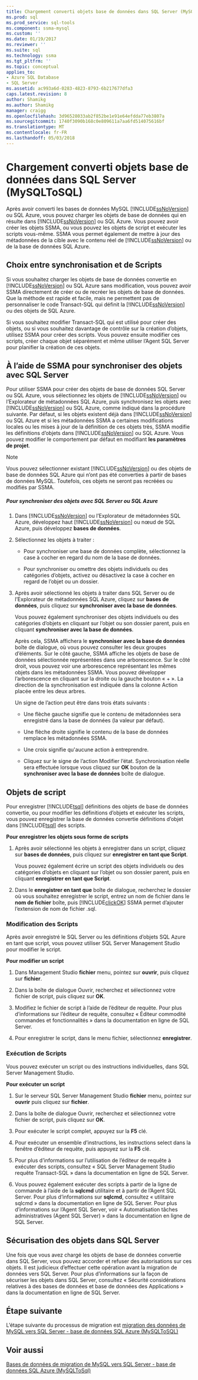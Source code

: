 ```yaml
---
title: Chargement converti objets base de données dans SQL Server (MySQLToSQL) | Documents Microsoft
ms.prod: sql
ms.prod_service: sql-tools
ms.component: ssma-mysql
ms.custom: ''
ms.date: 01/19/2017
ms.reviewer: ''
ms.suite: sql
ms.technology: ssma
ms.tgt_pltfrm: ''
ms.topic: conceptual
applies_to:
- Azure SQL Database
- SQL Server
ms.assetid: ac993a6d-0283-4823-8793-6b217677dfa3
caps.latest.revision: 8
author: Shamikg
ms.author: Shamikg
manager: craigg
ms.openlocfilehash: 3d96528033ab2f852be1e91e64efdda77eb3807a
ms.sourcegitcommit: 1740f3090b168c0e809611a7aa6fd514075616bf
ms.translationtype: MT
ms.contentlocale: fr-FR
ms.lasthandoff: 05/03/2018
---
```

# <a name="loading-converted-database-objects-into-sql-server-mysqltosql"></a>Chargement converti objets base de données dans SQL Server (MySQLToSQL)
Après avoir converti les bases de données MySQL [!INCLUDE[ssNoVersion](../../includes/ssnoversion_md.md)] ou SQL Azure, vous pouvez charger les objets de base de données qui en résulte dans [!INCLUDE[ssNoVersion](../../includes/ssnoversion_md.md)] ou SQL Azure. Vous pouvez avoir créer les objets SSMA, ou vous pouvez les objets de script et exécuter les scripts vous-même. SSMA vous permet également de mettre à jour des métadonnées de la cible avec le contenu réel de [!INCLUDE[ssNoVersion](../../includes/ssnoversion_md.md)] ou de la base de données SQL Azure.  
  
## <a name="choosing-between-synchronization-and-scripts"></a>Choix entre synchronisation et de Scripts  
Si vous souhaitez charger les objets de base de données convertie en [!INCLUDE[ssNoVersion](../../includes/ssnoversion_md.md)] ou SQL Azure sans modification, vous pouvez avoir SSMA directement de créer ou de recréer les objets de base de données. Que la méthode est rapide et facile, mais ne permettent pas de personnaliser le code Transact-SQL qui définit la [!INCLUDE[ssNoVersion](../../includes/ssnoversion_md.md)] ou des objets de SQL Azure.  
  
Si vous souhaitez modifier Transact-SQL qui est utilisé pour créer des objets, ou si vous souhaitez davantage de contrôle sur la création d’objets, utilisez SSMA pour créer des scripts. Vous pouvez ensuite modifier ces scripts, créer chaque objet séparément et même utiliser l’Agent SQL Server pour planifier la création de ces objets.  
  
## <a name="using-ssma-to-synchronize-objects-with-sql-server"></a>À l’aide de SSMA pour synchroniser des objets avec SQL Server  
Pour utiliser SSMA pour créer des objets de base de données SQL Server ou SQL Azure, vous sélectionnez les objets de [!INCLUDE[ssNoVersion](../../includes/ssnoversion_md.md)] ou l’Explorateur de métadonnées SQL Azure, puis synchronisez les objets avec [!INCLUDE[ssNoVersion](../../includes/ssnoversion_md.md)] ou SQL Azure, comme indiqué dans la procédure suivante. Par défaut, si les objets existent déjà dans [!INCLUDE[ssNoVersion](../../includes/ssnoversion_md.md)] ou SQL Azure et si les métadonnées SSMA a certaines modifications locales ou les mises à jour de la définition de ces objets très, SSMA modifie les définitions d’objets dans [!INCLUDE[ssNoVersion](../../includes/ssnoversion_md.md)] ou SQL Azure. Vous pouvez modifier le comportement par défaut en modifiant **les paramètres de projet**.  
  
> [!NOTE]  
> Vous pouvez sélectionner existant [!INCLUDE[ssNoVersion](../../includes/ssnoversion_md.md)] ou des objets de base de données SQL Azure qui n’ont pas été converties à partir de bases de données MySQL. Toutefois, ces objets ne seront pas recréées ou modifiés par SSMA.  
  
##### <a name="to-synchronize-objects-with-sql-server-or-sql-azure"></a>Pour synchroniser des objets avec SQL Server ou SQL Azure  
  
1.  Dans [!INCLUDE[ssNoVersion](../../includes/ssnoversion_md.md)] ou l’Explorateur de métadonnées SQL Azure, développez haut [!INCLUDE[ssNoVersion](../../includes/ssnoversion_md.md)] ou nœud de SQL Azure, puis développez **bases de données**.  
  
2.  Sélectionnez les objets à traiter :  
  
    -   Pour synchroniser une base de données complète, sélectionnez la case à cocher en regard du nom de la base de données.  
  
    -   Pour synchroniser ou omettre des objets individuels ou des catégories d’objets, activez ou désactivez la case à cocher en regard de l’objet ou un dossier.  
  
3.  Après avoir sélectionné les objets à traiter dans SQL Server ou de l’Explorateur de métadonnées SQL Azure, cliquez sur **bases de données**, puis cliquez sur **synchroniser avec la base de données**.  
  
    Vous pouvez également synchroniser des objets individuels ou des catégories d’objets en cliquant sur l’objet ou son dossier parent, puis en cliquant **synchroniser avec la base de données**.  
  
    Après cela, SSMA affichera le **synchroniser avec la base de données** boîte de dialogue, où vous pouvez consulter les deux groupes d’éléments. Sur le côté gauche, SSMA affiche les objets de base de données sélectionnée représentées dans une arborescence. Sur le côté droit, vous pouvez voir une arborescence représentant les mêmes objets dans les métadonnées SSMA. Vous pouvez développer l’arborescence en cliquant sur la droite ou la gauche bouton « + ». La direction de la synchronisation est indiquée dans la colonne Action placée entre les deux arbres.  
  
    Un signe de l’action peut être dans trois états suivants :  
  
    -   Une flèche gauche signifie que le contenu de métadonnées sera enregistré dans la base de données (la valeur par défaut).  
  
    -   Une flèche droite signifie le contenu de la base de données remplace les métadonnées SSMA.  
  
    -   Une croix signifie qu'aucune action à entreprendre.  
  
    -   Cliquez sur le signe de l’action Modifier l’état. Synchronisation réelle sera effectuée lorsque vous cliquez sur **OK** bouton de la **synchroniser avec la base de données** boîte de dialogue.  
  
## <a name="scripting-objects"></a>Objets de script  
Pour enregistrer [!INCLUDE[tsql](../../includes/tsql_md.md)] définitions des objets de base de données convertie, ou pour modifier les définitions d’objets et exécuter les scripts, vous pouvez enregistrer la base de données convertie définitions d’objet dans [!INCLUDE[tsql](../../includes/tsql_md.md)] des scripts.  
  
**Pour enregistrer les objets sous forme de scripts**  
  
1.  Après avoir sélectionné les objets à enregistrer dans un script, cliquez sur **bases de données**, puis cliquez sur **enregistrer en tant que Script**.  
  
    Vous pouvez également écrire un script des objets individuels ou des catégories d’objets en cliquant sur l’objet ou son dossier parent, puis en cliquant **enregistrer en tant que Script**.  
  
2.  Dans le **enregistrer en tant que** boîte de dialogue, recherchez le dossier où vous souhaitez enregistrer le script, entrez un nom de fichier dans le **nom de fichier** boîte, puis [!INCLUDE[clickOK](../../includes/clickok_md.md)] SSMA permet d’ajouter l’extension de nom de fichier .sql.  
  
### <a name="modifying-scripts"></a>Modification des Scripts  
Après avoir enregistré le SQL Server ou les définitions d’objets SQL Azure en tant que script, vous pouvez utiliser SQL Server Management Studio pour modifier le script.  
  
**Pour modifier un script**  
  
1.  Dans Management Studio **fichier** menu, pointez sur **ouvrir**, puis cliquez sur **fichier**.  
  
2.  Dans la boîte de dialogue Ouvrir, recherchez et sélectionnez votre fichier de script, puis cliquez sur **OK**.  
  
3.  Modifiez le fichier de script à l’aide de l’éditeur de requête. Pour plus d’informations sur l’éditeur de requête, consultez « Éditeur commodité commandes et fonctionnalités » dans la documentation en ligne de SQL Server.  
  
4.  Pour enregistrer le script, dans le menu fichier, sélectionnez **enregistrer**.  
  
### <a name="running-scripts"></a>Exécution de Scripts  
Vous pouvez exécuter un script ou des instructions individuelles, dans SQL Server Management Studio.  
  
**Pour exécuter un script**  
  
1.  Sur le serveur SQL Server Management Studio **fichier** menu, pointez sur **ouvrir** puis cliquez sur **fichier**.  
  
2.  Dans la boîte de dialogue Ouvrir, recherchez et sélectionnez votre fichier de script, puis cliquez sur **OK**.  
  
3.  Pour exécuter le script complet, appuyez sur la **F5** clé.  
  
4.  Pour exécuter un ensemble d’instructions, les instructions select dans la fenêtre d’éditeur de requête, puis appuyez sur la **F5** clé.  
  
5.  Pour plus d’informations sur l’utilisation de l’éditeur de requête à exécuter des scripts, consultez « SQL Server Management Studio requête Transact-SQL » dans la documentation en ligne de SQL Server.  
  
6.  Vous pouvez également exécuter des scripts à partir de la ligne de commande à l’aide de la **sqlcmd** utilitaire et à partir de l’Agent SQL Server. Pour plus d’informations sur **sqlcmd**, consultez « utilitaire sqlcmd » dans la documentation en ligne de SQL Server. Pour plus d’informations sur l’Agent SQL Server, voir « Automatisation tâches administratives (Agent SQL Server) » dans la documentation en ligne de SQL Server.  
  
## <a name="securing-objects-in-sql-server"></a>Sécurisation des objets dans SQL Server  
Une fois que vous avez chargé les objets de base de données convertie dans SQL Server, vous pouvez accorder et refuser des autorisations sur ces objets. Il est judicieux d’effectuer cette opération avant la migration de données vers SQL Server. Pour plus d’informations sur la façon de sécuriser les objets dans SQL Server, consultez « Sécurité considérations relatives à des bases de données et base de données des Applications » dans la documentation en ligne de SQL Server.  
  
## <a name="next-step"></a>Étape suivante  
L’étape suivante du processus de migration est [migration des données de MySQL vers SQL Server - base de données SQL Azure &#40;MySQLToSQL&#41;](../../ssma/mysql/migrating-mysql-data-into-sql-server-azure-sql-db-mysqltosql.md)  
  
## <a name="see-also"></a>Voir aussi  
[Bases de données de migration de MySQL vers SQL Server - base de données SQL Azure &#40;MySQLToSql&#41;](../../ssma/mysql/migrating-mysql-databases-to-sql-server-azure-sql-db-mysqltosql.md)  
  
